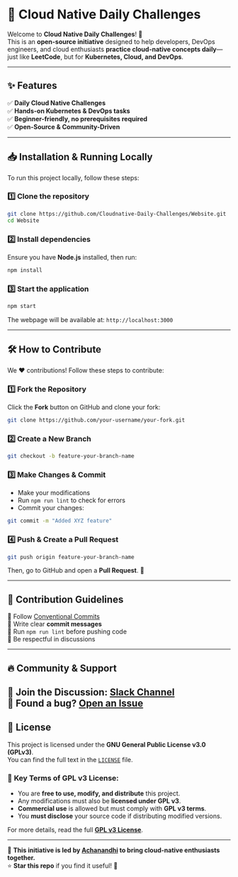 # 🚀 Cloud Native Daily Challenges

Welcome to **Cloud Native Daily Challenges**! 🎉  
This is an **open-source initiative** designed to help developers, DevOps engineers, and cloud enthusiasts **practice cloud-native concepts daily**—just like **LeetCode**, but for **Kubernetes, Cloud, and DevOps**.  

---

## ✨ Features

✅ **Daily Cloud Native Challenges**  
✅ **Hands-on Kubernetes & DevOps tasks**  
✅ **Beginner-friendly, no prerequisites required**  
✅ **Open-Source & Community-Driven**  

---

## 📥 Installation & Running Locally

To run this project locally, follow these steps:

### 1️⃣ Clone the repository  
```sh
git clone https://github.com/Cloudnative-Daily-Challenges/Website.git
cd Website
```

### 2️⃣ Install dependencies  
Ensure you have **Node.js** installed, then run:
```sh
npm install
```

### 3️⃣ Start the application  
```sh
npm start
```
The webpage will be available at: `http://localhost:3000`

---

## 🛠️ **How to Contribute**

We ❤️ contributions! Follow these steps to contribute:  

### 1️⃣ Fork the Repository  
Click the **Fork** button on GitHub and clone your fork:  
```sh
git clone https://github.com/your-username/your-fork.git
```
  
### 2️⃣ Create a New Branch  
```sh
git checkout -b feature-your-branch-name
```

### 3️⃣ Make Changes & Commit  
- Make your modifications  
- Run `npm run lint` to check for errors  
- Commit your changes:  
```sh
git commit -m "Added XYZ feature"
```

### 4️⃣ Push & Create a Pull Request  
```sh
git push origin feature-your-branch-name
```
Then, go to GitHub and open a **Pull Request**. 🎉

---

## 📜 **Contribution Guidelines**  

🔹 Follow [Conventional Commits](https://www.conventionalcommits.org/)  
🔹 Write clear **commit messages**  
🔹 Run `npm run lint` before pushing code  
🔹 Be respectful in discussions  

---

## 🔥 **Community & Support**  

💬 **Join the Discussion:** [Slack Channel]("https://join.slack.com/t/leetcodeforcl-oag1351/shared_invite/zt-32h2bqz7r-QTpx6YgKGTHDTJnOqHImIA)  
🐛 **Found a bug?** [Open an Issue](https://github.com/Cloudnative-Daily-Challenges/Website/issues)  
---

## 📄 **License**

This project is licensed under the **GNU General Public License v3.0 (GPLv3)**.  
You can find the full text in the [`LICENSE`](LICENSE) file.  

### 🛑 **Key Terms of GPL v3 License:**  
- You are **free to use, modify, and distribute** this project.  
- Any modifications must also be **licensed under GPL v3**.  
- **Commercial use** is allowed but must comply with **GPL v3 terms**.  
- You **must disclose** your source code if distributing modified versions.  

For more details, read the full **[GPL v3 License](https://www.gnu.org/licenses/gpl-3.0.en.html)**.  

---

🚀 **This initiative is led by [Achanandhi](#) to bring cloud-native enthusiasts together.**  
⭐ **Star this repo** if you find it useful! 🎉
